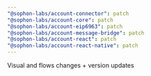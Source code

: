 ```yaml
---
"@sophon-labs/account-connector": patch
"@sophon-labs/account-core": patch
"@sophon-labs/account-eip6963": patch
"@sophon-labs/account-message-bridge": patch
"@sophon-labs/account-react": patch
"@sophon-labs/account-react-native": patch
---
```


Visual and flows changes + version updates
